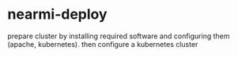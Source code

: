 # nearmi-deploy

prepare cluster by installing required software and configuring them (apache, kubernetes). then configure a kubernetes cluster
